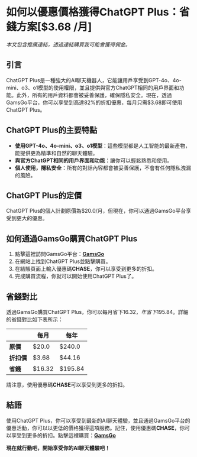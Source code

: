 # 如何以優惠價格獲得ChatGPT Plus：省錢方案[$3.68 /月]
*本文包含推廣連結，透過連結購買我可能會獲得佣金。*

## 引言
ChatGPT Plus是一種強大的AI聊天機器人，它能讓用戶享受到GPT-4o、4o-mini、o3、o1模型的使用權限，並且提供與官方ChatGPT相同的用戶界面和功能。此外，所有的用戶資料都會被妥善保護，確保隱私安全。現在，透過GamsGo平台，你可以享受到高達82%的折扣優惠，每月只需$3.68即可使用ChatGPT Plus。

## ChatGPT Plus的主要特點
- **使用GPT-4o、4o-mini、o3、o1模型**：這些模型都是人工智能的最新產物，能提供更為精準和自然的聊天體驗。
- **與官方ChatGPT相同的用戶界面和功能**：讓你可以輕鬆熟悉和使用。
- **個人使用，隱私安全**：所有的對話內容都會被妥善保護，不會有任何隱私洩漏的風險。

## ChatGPT Plus的定價
ChatGPT Plus的個人計劃原價為$20.0/月，但現在，你可以通過GamsGo平台享受到更大的優惠。

## 如何通過GamsGo購買ChatGPT Plus
1. 點擊這裡訪問GamsGo平台：[**GamsGo**](https://www.gamsgo.com/partner/ykeX7B)
2. 在網站上找到ChatGPT Plus並點擊購買。
3. 在結賬頁面上輸入優惠碼**CHASE**，你可以享受到更多的折扣。
4. 完成購買流程，你就可以開始使用ChatGPT Plus了。

## 省錢對比
透過GamsGo購買ChatGPT Plus，你可以每月省下$16.32，年省下$195.84。詳細的省錢對比如下表所示：

| | 每月 | 每年 |
| --- | --- | --- |
| **原價** | $20.0 | $240.0 |
| **折扣價** | $3.68 | $44.16 |
| **省錢** | $16.32 | $195.84 |

請注意，使用優惠碼**CHASE**可以享受到更多的折扣。

## 結語
使用ChatGPT Plus，你可以享受到最新的AI聊天體驗，並且通過GamsGo平台的優惠活動，你可以以更低的價格獲得這項服務。記住，使用優惠碼**CHASE**，你可以享受到更多的折扣。點擊這裡購買：[**GamsGo**](https://www.gamsgo.com/partner/ykeX7B)

**現在就行動吧，開始享受你的AI聊天體驗吧！**